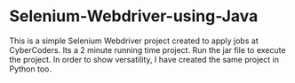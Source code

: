 # Selenium-Webdriver-using-Java
This is a simple Selenium Webdriver project created to apply jobs at CyberCoders. Its a 2 minute running time project. Run the jar file to execute the project. In order to show versatility, I have created the same project in Python too.
